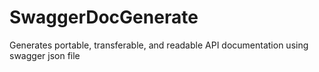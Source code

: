 # SwaggerDocGenerate
Generates portable, transferable, and readable API documentation using swagger json file
